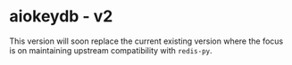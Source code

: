 # aiokeydb - v2

This version will soon replace the current existing version
where the focus is on maintaining upstream compatibility
with `redis-py`.